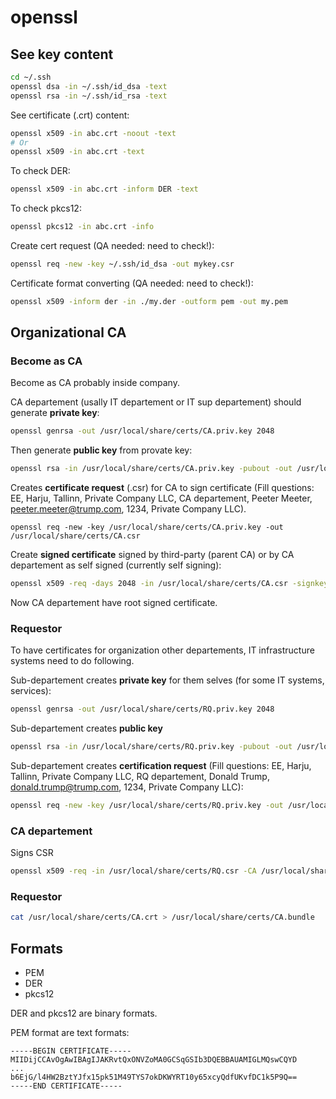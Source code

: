 # openssl

## See key content

```sh
cd ~/.ssh
openssl dsa -in ~/.ssh/id_dsa -text
openssl rsa -in ~/.ssh/id_rsa -text
```

See certificate (.crt) content:

```sh
openssl x509 -in abc.crt -noout -text
# Or
openssl x509 -in abc.crt -text
```

To check DER:

```sh
openssl x509 -in abc.crt -inform DER -text
```

To check pkcs12:

```sh
openssl pkcs12 -in abc.crt -info
```

Create cert request (QA needed: need to check!):

```sh
openssl req -new -key ~/.ssh/id_dsa -out mykey.csr
```

Certificate format converting (QA needed: need to check!):

```sh
openssl x509 -inform der -in ./my.der -outform pem -out my.pem
```

## Organizational CA

### Become as CA

Become as CA probably inside company.

CA departement (usally IT departement or IT sup departement)
should generate **private key**:

```sh
openssl genrsa -out /usr/local/share/certs/CA.priv.key 2048
```

Then generate **public key** from provate key:

```sh
openssl rsa -in /usr/local/share/certs/CA.priv.key -pubout -out /usr/local/share/certs/CA.pub.key
```

Creates **certificate request** (.csr) for CA to sign certificate
(Fill questions: EE, Harju, Tallinn, Private Company LLC, CA departement, Peeter Meeter, peeter.meeter@trump.com, 1234, Private Company LLC).

```
openssl req -new -key /usr/local/share/certs/CA.priv.key -out /usr/local/share/certs/CA.csr
```

Create **signed certificate** signed by third-party (parent CA) or by CA departement as self signed (currently self signing):

```sh    
openssl x509 -req -days 2048 -in /usr/local/share/certs/CA.csr -signkey /usr/local/share/certs/CA.priv.key -out /usr/local/share/certs/CA.crt
```

Now CA departement have root signed certificate.

### Requestor

To have certificates for organization other departements, IT infrastructure systems need to do following.

Sub-departement creates **private key** for them selves (for some IT systems, services):

```sh
openssl genrsa -out /usr/local/share/certs/RQ.priv.key 2048
```

Sub-departement creates **public key**

```sh
openssl rsa -in /usr/local/share/certs/RQ.priv.key -pubout -out /usr/local/share/certs/RQ.pub.key
```

Sub-departement creates **certification request** (Fill questions: EE, Harju, Tallinn, Private Company LLC, RQ departement, Donald Trump, donald.trump@trump.com, 1234, Private Company LLC):

```sh
openssl req -new -key /usr/local/share/certs/RQ.priv.key -out /usr/local/share/certs/RQ.csr
```

### CA departement

Signs CSR

```sh
openssl x509 -req -in /usr/local/share/certs/RQ.csr -CA /usr/local/share/certs/CA.crt -CAkey /usr/local/share/certs/CA.priv.key -CAcreateserial -out /usr/local/share/certs/RQ.crt
```

### Requestor

```sh
cat /usr/local/share/certs/CA.crt > /usr/local/share/certs/CA.bundle
```

## Formats

* PEM
* DER
* pkcs12

DER and pkcs12 are binary formats.

PEM format are text formats:

```
-----BEGIN CERTIFICATE----- 
MIIDijCCAvOgAwIBAgIJAKRvtQxONVZoMA0GCSqGSIb3DQEBBAUAMIGLMQswCQYD 
...
b6EjG/l4HW2BztYJfx15pk51M49TYS7okDKWYRT10y65xcyQdfUKvfDC1k5P9Q== 
-----END CERTIFICATE-----
```
